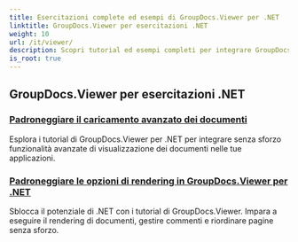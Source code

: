 ```yaml
---
title: Esercitazioni complete ed esempi di GroupDocs.Viewer per .NET
linktitle: GroupDocs.Viewer per esercitazioni .NET
weight: 10
url: /it/viewer/
description: Scopri tutorial ed esempi completi per integrare GroupDocs.Viewer .NET nelle tue app. Impara tecniche passo dopo passo per una gestione avanzata dei documenti.
is_root: true
---
```

## GroupDocs.Viewer per esercitazioni .NET
### [Padroneggiare il caricamento avanzato dei documenti](./advanced-document-loading/)
Esplora i tutorial di GroupDocs.Viewer per .NET per integrare senza sforzo funzionalità avanzate di visualizzazione dei documenti nelle tue applicazioni.
### [Padroneggiare le opzioni di rendering in GroupDocs.Viewer per .NET](./mastering-render-options/)
Sblocca il potenziale di .NET con i tutorial di GroupDocs.Viewer. Impara a eseguire il rendering di documenti, gestire commenti e riordinare pagine senza sforzo.